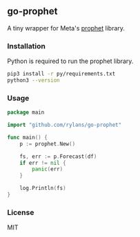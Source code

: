 ## go-prophet

A tiny wrapper for Meta's [prophet](https://facebook.github.io/prophet/) library.

### Installation

Python is required to run the prophet library.

```bash
pip3 install -r py/requirements.txt
python3 --version
```

### Usage

```go
package main

import "github.com/rylans/go-prophet"

func main() {
	p := prophet.New()

	fs, err := p.Forecast(df)
	if err != nil {
		panic(err)
	}

	log.Println(fs)
}
```

### License

MIT
